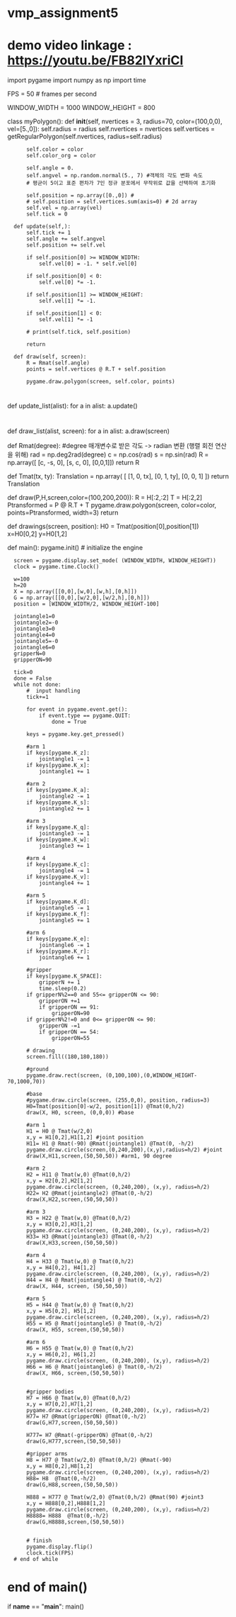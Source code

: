 # vmp_assignment5
# demo video linkage : https://youtu.be/FB82lYxriCI 

  import pygame
  import numpy as np
  import time
  
  FPS = 50   # frames per second
  
  WINDOW_WIDTH = 1000
  WINDOW_HEIGHT = 800
  
  class myPolygon():
      def __init__(self, nvertices = 3, radius=70, color=(100,0,0), vel=[5.,0]):
          self.radius = radius
          self.nvertices = nvertices
          self.vertices = getRegularPolygon(self.nvertices, radius=self.radius)
  
          self.color = color
          self.color_org = color 
  
          self.angle = 0.
          self.angvel = np.random.normal(5., 7) #객체의 각도 변화 속도
          # 평균이 5이고 표준 편차가 7인 정규 분포에서 무작위로 값을 선택하여 초기화
  
          self.position = np.array([0.,0]) #
          # self.position = self.vertices.sum(axis=0) # 2d array
          self.vel = np.array(vel)
          self.tick = 0
  
      def update(self,):
          self.tick += 1
          self.angle += self.angvel
          self.position += self.vel
  
          if self.position[0] >= WINDOW_WIDTH:
              self.vel[0] = -1. * self.vel[0]
  
          if self.position[0] < 0:
              self.vel[0] *= -1.
  
          if self.position[1] >= WINDOW_HEIGHT:
              self.vel[1] *= -1.
  
          if self.position[1] < 0:
              self.vel[1] *= -1
  
          # print(self.tick, self.position)
  
          return
  
      def draw(self, screen):
          R = Rmat(self.angle)
          points = self.vertices @ R.T + self.position
  
          pygame.draw.polygon(screen, self.color, points)
  #
  
  def update_list(alist):
      for a in alist:
          a.update()
  #
  def draw_list(alist, screen):
      for a in alist:
          a.draw(screen)
  
  def Rmat(degree): #degree 매개변수로 받은 각도 -> radian 변환 (행렬 회전 연산을 위해)
      rad = np.deg2rad(degree) 
      c = np.cos(rad)
      s = np.sin(rad)
      R = np.array([ [c, -s, 0],
                     [s,  c, 0], [0,0,1]])
      return R
  
  def Tmat(tx, ty):
      Translation = np.array( [
          [1, 0, tx],
          [0, 1, ty],
          [0, 0, 1]
      ])
      return Translation
  
  def draw(P,H,screen,color=(100,200,200)):
      R = H[:2,:2]
      T = H[:2,2]
      Ptransformed = P @ R.T + T
      pygame.draw.polygon(screen, color=color, points=Ptransformed, width=3)
      return
      
  
  def drawings(screen, position):
      H0 = Tmat(position[0],position[1])
      x=H0[0,2]
      y=H0[1,2]
      
      
      
  def main():
      pygame.init() # initialize the engine
  
      screen = pygame.display.set_mode( (WINDOW_WIDTH, WINDOW_HEIGHT))
      clock = pygame.time.Clock()
      
      w=100
      h=20
      X = np.array([[0,0],[w,0],[w,h],[0,h]])
      G = np.array([[0,0],[w/2,0],[w/2,h],[0,h]])
      position = [WINDOW_WIDTH/2, WINDOW_HEIGHT-100]
      
      jointangle1=0
      jointangle2=-0
      jointangle3=0
      jointangle4=0
      jointangle5=-0
      jointangle6=0
      gripperN=0
      gripperON=90
      
      tick=0
      done = False
      while not done:
          #  input handling
          tick+=1
          
          for event in pygame.event.get():
              if event.type == pygame.QUIT:
                  done = True
                  
          keys = pygame.key.get_pressed()
          
          #arm 1
          if keys[pygame.K_z]:  
              jointangle1 -= 1  
          if keys[pygame.K_x]:  
              jointangle1 += 1  
          
          #arm 2
          if keys[pygame.K_a]:  
              jointangle2 -= 1  
          if keys[pygame.K_s]: 
              jointangle2 += 1 
             
          #arm 3 
          if keys[pygame.K_q]: 
              jointangle3 -= 1 
          if keys[pygame.K_w]: 
              jointangle3 += 1
          
          #arm 4  
          if keys[pygame.K_c]: 
              jointangle4 -= 1 
          if keys[pygame.K_v]: 
              jointangle4 += 1
              
          #arm 5
          if keys[pygame.K_d]: 
              jointangle5 -= 1 
          if keys[pygame.K_f]: 
              jointangle5 += 1
          
          #arm 6
          if keys[pygame.K_e]: 
              jointangle6 -= 1 
          if keys[pygame.K_r]: 
              jointangle6 += 1
              
          #gripper
          if keys[pygame.K_SPACE]:
              gripperN += 1
              time.sleep(0.2)
          if gripperN%2==0 and 55<= gripperON <= 90:
              gripperON +=1   
              if gripperON == 91:
                  gripperON=90
          if gripperN%2!=0 and 0<= gripperON <= 90:
              gripperON -=1
              if gripperON == 54:
                  gripperON=55
          
          # drawing
          screen.fill((180,180,180))
          
          #ground
          pygame.draw.rect(screen, (0,100,100),(0,WINDOW_HEIGHT-70,1000,70))
          
          #base
          #pygame.draw.circle(screen, (255,0,0), position, radius=3)
          H0=Tmat(position[0]-w/2, position[1]) @Tmat(0,h/2)
          draw(X, H0, screen, (0,0,0)) #base
          
          #arm 1
          H1 = H0 @ Tmat(w/2,0)
          x,y = H1[0,2],H1[1,2] #joint position
          H11= H1 @ Rmat(-90) @Rmat(jointangle1) @Tmat(0, -h/2) 
          pygame.draw.circle(screen,(0,240,200),(x,y),radius=h/2) #joint
          draw(X,H11,screen,(50,50,50)) #arm1, 90 degree
          
          #arm 2
          H2 = H11 @ Tmat(w,0) @Tmat(0,h/2)
          x,y = H2[0,2],H2[1,2]
          pygame.draw.circle(screen, (0,240,200), (x,y), radius=h/2)
          H22= H2 @Rmat(jointangle2) @Tmat(0,-h/2)
          draw(X,H22,screen,(50,50,50))
          
          #arm 3
          H3 = H22 @ Tmat(w,0) @Tmat(0,h/2)
          x,y = H3[0,2],H3[1,2]
          pygame.draw.circle(screen, (0,240,200), (x,y), radius=h/2)
          H33= H3 @Rmat(jointangle3) @Tmat(0,-h/2)
          draw(X,H33,screen,(50,50,50))
          
          #arm 4
          H4 = H33 @ Tmat(w,0) @ Tmat(0,h/2)
          x,y = H4[0,2], H4[1,2]
          pygame.draw.circle(screen, (0,240,200), (x,y), radius=h/2)
          H44 = H4 @ Rmat(jointangle4) @ Tmat(0,-h/2)
          draw(X, H44, screen, (50,50,50))
  
          #arm 5
          H5 = H44 @ Tmat(w,0) @ Tmat(0,h/2)
          x,y = H5[0,2], H5[1,2]
          pygame.draw.circle(screen, (0,240,200), (x,y), radius=h/2)
          H55 = H5 @ Rmat(jointangle5) @ Tmat(0,-h/2)
          draw(X, H55, screen,(50,50,50))
  
          #arm 6
          H6 = H55 @ Tmat(w,0) @ Tmat(0,h/2)
          x,y = H6[0,2], H6[1,2]
          pygame.draw.circle(screen, (0,240,200), (x,y), radius=h/2)
          H66 = H6 @ Rmat(jointangle6) @ Tmat(0,-h/2)
          draw(X, H66, screen,(50,50,50))
          
          
          #gripper bodies
          H7 = H66 @ Tmat(w,0) @Tmat(0,h/2)
          x,y = H7[0,2],H7[1,2]
          pygame.draw.circle(screen, (0,240,200), (x,y), radius=h/2)
          H77= H7 @Rmat(gripperON) @Tmat(0,-h/2)
          draw(G,H77,screen,(50,50,50))
          
          H777= H7 @Rmat(-gripperON) @Tmat(0,-h/2)
          draw(G,H777,screen,(50,50,50))
          
          #gripper arms
          H8 = H77 @ Tmat(w/2,0) @Tmat(0,h/2) @Rmat(-90)
          x,y = H8[0,2],H8[1,2]
          pygame.draw.circle(screen, (0,240,200), (x,y), radius=h/2)
          H88= H8  @Tmat(0,-h/2)
          draw(G,H88,screen,(50,50,50))
          
          H888 = H777 @ Tmat(w/2,0) @Tmat(0,h/2) @Rmat(90) #joint3
          x,y = H888[0,2],H888[1,2]
          pygame.draw.circle(screen, (0,240,200), (x,y), radius=h/2)
          H8888= H888  @Tmat(0,-h/2)
          draw(G,H8888,screen,(50,50,50))
          
          
          # finish
          pygame.display.flip()
          clock.tick(FPS)
      # end of while
  # end of main()
  
  if __name__ == "__main__":
      main()
